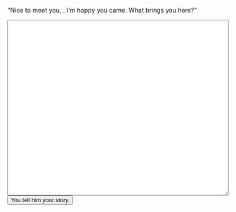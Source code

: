 "Nice to meet you, <span id="name"></span>. I'm happy you came. What brings you here?"

<form target="/about-you-thanks">
    <div class="centered" style="width: 600px; max-width: 100%">
        <textarea id="story" style="width: 100%; height: 400px;"></textarea>
        <br />
        <button type="submit">You tell him your story.</button>
    </div>
</form>

<script>
    const urlParams = new URLSearchParams(window.location.search);
    const name = urlParams.get('name'); const nameElement = document.getElementById("name"); nameElement.innerHTML = name;
</script>
